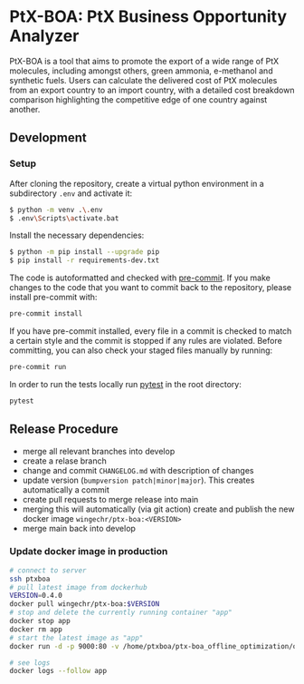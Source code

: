 # PtX-BOA: PtX Business Opportunity Analyzer

PtX-BOA is a tool that aims to promote the export of a wide range of PtX molecules, including amongst others, green ammonia, e-methanol and synthetic fuels. Users can calculate the delivered cost of PtX molecules from an export country to an import country, with a detailed cost breakdown comparison highlighting the competitive edge of one country against another.

## Development

### Setup

After cloning the repository, create a virtual python environment
in a subdirectory `.env` and activate it:

```bash
$ python -m venv .\.env
$ .env\Scripts\activate.bat
```

Install the necessary dependencies:

```bash
$ python -m pip install --upgrade pip
$ pip install -r requirements-dev.txt
```

The code is autoformatted and checked with [pre-commit](https://pre-commit.com/).
If you make changes to the code that you want to commit back to the repository,
please install pre-commit with:

```bash
pre-commit install
```

If you have pre-commit installed, every file in a commit is checked to match a
certain style and the commit is stopped if any rules are violated. Before committing,
you can also check your staged files manually by running:

```bash
pre-commit run
```

In order to run the tests locally run [pytest](https://pytest.org) in the root directory:

```bash
pytest
```

## Release Procedure

- merge all relevant branches into develop
- create a relase branch
- change and commit `CHANGELOG.md` with description of changes
- update version (`bumpversion patch|minor|major`).
  This creates automatically a commit
- create pull requests to merge release into main
- merging this will automatically (via git action) create
  and publish the new docker image `wingechr/ptx-boa:<VERSION>`
- merge main back into develop

### Update docker image in production

```bash
# connect to server
ssh ptxboa
# pull latest image from dockerhub
VERSION=0.4.0
docker pull wingechr/ptx-boa:$VERSION
# stop and delete the currently running container "app"
docker stop app
docker rm app
# start the latest image as "app"
docker run -d -p 9000:80 -v /home/ptxboa/ptx-boa_offline_optimization/optimization_cache:/mnt/cache --name app --restart unless-stopped wingechr/ptx-boa:$VERSION

# see logs
docker logs --follow app
```
